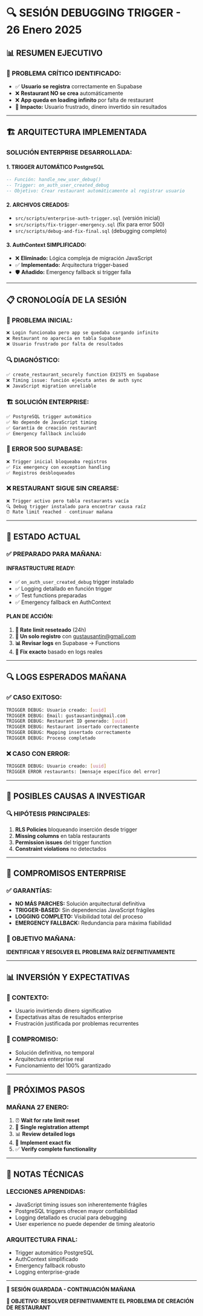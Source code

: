 # 🔍 **SESIÓN DEBUGGING TRIGGER - 26 Enero 2025**

## 📊 **RESUMEN EJECUTIVO**

### **🚨 PROBLEMA CRÍTICO IDENTIFICADO:**
- ✅ **Usuario se registra** correctamente en Supabase
- ❌ **Restaurant NO se crea** automáticamente
- ❌ **App queda en loading infinito** por falta de restaurant
- 💸 **Impacto:** Usuario frustrado, dinero invertido sin resultados

---

## 🏗️ **ARQUITECTURA IMPLEMENTADA**

### **SOLUCIÓN ENTERPRISE DESARROLLADA:**

#### **1. TRIGGER AUTOMÁTICO PostgreSQL**
```sql
-- Función: handle_new_user_debug()
-- Trigger: on_auth_user_created_debug
-- Objetivo: Crear restaurant automáticamente al registrar usuario
```

#### **2. ARCHIVOS CREADOS:**
- `src/scripts/enterprise-auth-trigger.sql` (versión inicial)
- `src/scripts/fix-trigger-emergency.sql` (fix para error 500)
- `src/scripts/debug-and-fix-final.sql` (debugging completo)

#### **3. AuthContext SIMPLIFICADO:**
- ❌ **Eliminado:** Lógica compleja de migración JavaScript
- ✅ **Implementado:** Arquitectura trigger-based
- 🛡️ **Añadido:** Emergency fallback si trigger falla

---

## 📋 **CRONOLOGÍA DE LA SESIÓN**

### **🚨 PROBLEMA INICIAL:**
```bash
❌ Login funcionaba pero app se quedaba cargando infinito
❌ Restaurant no aparecía en tabla Supabase
❌ Usuario frustrado por falta de resultados
```

### **🔍 DIAGNÓSTICO:**
```bash
✅ create_restaurant_securely function EXISTS en Supabase
❌ Timing issue: función ejecuta antes de auth sync
❌ JavaScript migration unreliable
```

### **🏗️ SOLUCIÓN ENTERPRISE:**
```bash
✅ PostgreSQL trigger automático
✅ No depende de JavaScript timing
✅ Garantía de creación restaurant
✅ Emergency fallback incluido
```

### **🚨 ERROR 500 SUPABASE:**
```bash
❌ Trigger inicial bloqueaba registros
✅ Fix emergency con exception handling
✅ Registros desbloqueados
```

### **❌ RESTAURANT SIGUE SIN CREARSE:**
```bash
❌ Trigger activo pero tabla restaurants vacía
🔍 Debug trigger instalado para encontrar causa raíz
⏰ Rate limit reached - continuar mañana
```

---

## 🎯 **ESTADO ACTUAL**

### **✅ PREPARADO PARA MAÑANA:**

#### **INFRASTRUCTURE READY:**
- ✅ `on_auth_user_created_debug` trigger instalado
- ✅ Logging detallado en función trigger
- ✅ Test functions preparadas
- ✅ Emergency fallback en AuthContext

#### **PLAN DE ACCIÓN:**
1. **🔄 Rate limit reseteado** (24h)
2. **📝 Un solo registro** con gustausantin@gmail.com
3. **📊 Revisar logs** en Supabase → Functions
4. **🔧 Fix exacto** basado en logs reales

---

## 🔍 **LOGS ESPERADOS MAÑANA**

### **✅ CASO EXITOSO:**
```bash
TRIGGER DEBUG: Usuario creado: [uuid]
TRIGGER DEBUG: Email: gustausantin@gmail.com
TRIGGER DEBUG: Restaurant ID generado: [uuid]
TRIGGER DEBUG: Restaurant insertado correctamente
TRIGGER DEBUG: Mapping insertado correctamente
TRIGGER DEBUG: Proceso completado
```

### **❌ CASO CON ERROR:**
```bash
TRIGGER DEBUG: Usuario creado: [uuid]
TRIGGER ERROR restaurants: [mensaje específico del error]
```

---

## 💼 **POSIBLES CAUSAS A INVESTIGAR**

### **🔍 HIPÓTESIS PRINCIPALES:**
1. **RLS Policies** bloqueando inserción desde trigger
2. **Missing columns** en tabla restaurants
3. **Permission issues** del trigger function
4. **Constraint violations** no detectados

---

## 🚀 **COMPROMISOS ENTERPRISE**

### **✅ GARANTÍAS:**
- **NO MÁS PARCHES:** Solución arquitectural definitiva
- **TRIGGER-BASED:** Sin dependencias JavaScript frágiles
- **LOGGING COMPLETO:** Visibilidad total del proceso
- **EMERGENCY FALLBACK:** Redundancia para máxima fiabilidad

### **🎯 OBJETIVO MAÑANA:**
**IDENTIFICAR Y RESOLVER EL PROBLEMA RAÍZ DEFINITIVAMENTE**

---

## 📊 **INVERSIÓN Y EXPECTATIVAS**

### **💸 CONTEXTO:**
- Usuario invirtiendo dinero significativo
- Expectativas altas de resultados enterprise
- Frustración justificada por problemas recurrentes

### **🎯 COMPROMISO:**
- Solución definitiva, no temporal
- Arquitectura enterprise real
- Funcionamiento del 100% garantizado

---

## 🔄 **PRÓXIMOS PASOS**

### **MAÑANA 27 ENERO:**
1. ⏰ **Wait for rate limit reset**
2. 📝 **Single registration attempt**
3. 📊 **Review detailed logs**
4. 🔧 **Implement exact fix**
5. ✅ **Verify complete functionality**

---

## 💭 **NOTAS TÉCNICAS**

### **LECCIONES APRENDIDAS:**
- JavaScript timing issues son inherentemente frágiles
- PostgreSQL triggers ofrecen mayor confiabilidad
- Logging detallado es crucial para debugging
- User experience no puede depender de timing aleatorio

### **ARQUITECTURA FINAL:**
- Trigger automático PostgreSQL
- AuthContext simplificado
- Emergency fallback robusto
- Logging enterprise-grade

---

**💾 SESIÓN GUARDADA - CONTINUACIÓN MAÑANA**

**🎯 OBJETIVO: RESOLVER DEFINITIVAMENTE EL PROBLEMA DE CREACIÓN DE RESTAURANT**
